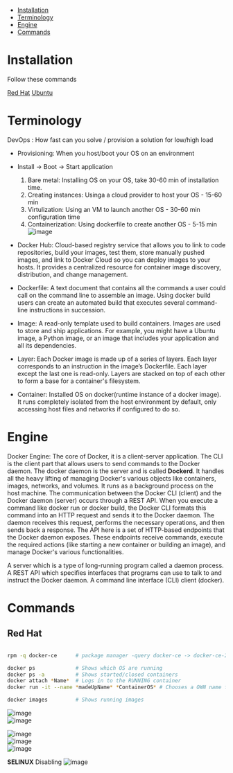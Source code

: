 - [Installation](#installation)
- [Terminology](#terminology)
- [Engine](#engine)
- [Commands](#commands)


# Installation
Follow these commands

[Red Hat](https://docs.docker.com/engine/install/rhel/)
[Ubuntu]([https://docs.docker.com/engine/install/rhel/](https://docs.docker.com/engine/install/ubuntu/))

# Terminology
DevOps : How fast can you solve / provision a solution for low/high load
- Provisioning: When you host/boot your OS on an environment
- Install -> Boot -> Start application
  1. Bare metal: Installing OS on your OS, take 30-60 min of installation time.
  2. Creating instances: Usinga a cloud provider to host your OS - 15-60 min
  3. Virtulization: Using an VM to launch another OS - 30-60 min configuration time
  4. Containerization: Using dockerfile to create another OS - 5-15 min
![image](https://github.com/Keeriiim/Docker/assets/117115289/5419db67-fead-4c74-a7a6-20b91db04132)

- Docker Hub: Cloud-based registry service that allows you to link to code repositories, build your images, test them, store manually pushed images, and link to Docker Cloud so you can deploy images to your hosts.
              It provides a centralized resource for container image discovery, distribution, and change management.


- Dockerfile: A text document that contains all the commands a user could call on the command line to assemble an image.
  Using docker build users can create an automated build that executes several command-line instructions in succession.
  
- Image: A read-only template used to build containers. Images are used to store and ship applications.
  For example, you might have a Ubuntu image, a Python image, or an image that includes your application and all its dependencies.

- Layer: Each Docker image is made up of a series of layers. Each layer corresponds to an instruction in the image’s Dockerfile. Each layer except the last one is read-only.
         Layers are stacked on top of each other to form a base for a container's filesystem.
  
- Container: Installed OS on docker(runtime instance of a docker image). It runs completely isolated from the host environment by default,
  only accessing host files and networks if configured to do so.



# Engine
Docker Engine: The core of Docker, it is a client-server application.
The CLI is the client part that allows users to send commands to the Docker daemon.
The docker daemon is the server and is called **Dockerd**.  It handles all the heavy lifting of managing Docker's various objects like containers, images, networks, and volumes.
It runs as a background process on the host machine. The communication between the Docker CLI (client) and the Docker daemon (server) occurs through a REST API. When you execute a command like docker run or docker build,
the Docker CLI formats this command into an HTTP request and sends it to the Docker daemon. The daemon receives this request, performs the necessary operations, and then sends back a response.
The API here is a set of HTTP-based endpoints that the Docker daemon exposes. These endpoints receive commands, execute the required actions (like starting a new container or building an image), and manage Docker's various functionalities.


A server which is a type of long-running program called a daemon process.
A REST API which specifies interfaces that programs can use to talk to and instruct the Docker daemon.
A command line interface (CLI) client (docker).
# Commands

## Red Hat
```bash

```


```bash
rpm -q docker-ce      # package manager -query docker-ce -> docker-ce-26.1.1-1.el9.x86_64

docker ps             # Shows which OS are running
docker ps -a          # Shows started/closed containers
docker attach *Name*  # Logs in to the RUNNING container
docker run -it --name *madeUpName* *ContainerOS* # Chooses a OWN name for a container

docker images         # Shows running images
```

![image](https://github.com/Keeriiim/Docker/assets/117115289/75217b22-05cf-41d8-9205-30ed6989c79e)  
![image](https://github.com/Keeriiim/Docker/assets/117115289/e517a433-e30c-4b33-9265-6146191ec529)  


![image](https://github.com/Keeriiim/Docker/assets/117115289/c65943a3-1da1-4c8e-ba06-e8f29a5bda88)  
![image](https://github.com/Keeriiim/Docker/assets/117115289/c8f0ecbc-7eb4-44bf-be5f-d97e52b69f8c)  
![image](https://github.com/Keeriiim/Docker/assets/117115289/abf6a17b-7be0-4d28-903c-7aa48d3a39fc)  



**SELINUX**
Disabling
![image](https://github.com/Keeriiim/Docker/assets/117115289/ee154cf3-2021-4e65-963a-329d453740c9)  





